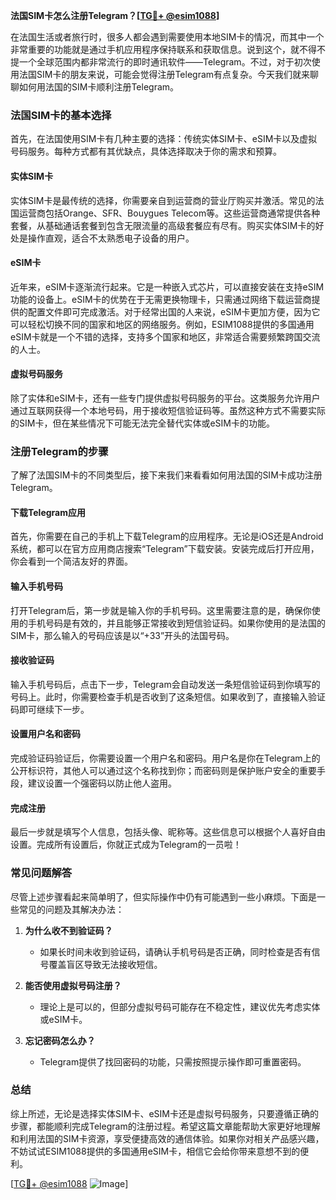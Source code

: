 **法国SIM卡怎么注册Telegram？[[TG💪+ @esim1088](https://t.me/s/esim1088)]**

在法国生活或者旅行时，很多人都会遇到需要使用本地SIM卡的情况，而其中一个非常重要的功能就是通过手机应用程序保持联系和获取信息。说到这个，就不得不提一个全球范围内都非常流行的即时通讯软件——Telegram。不过，对于初次使用法国SIM卡的朋友来说，可能会觉得注册Telegram有点复杂。今天我们就来聊聊如何用法国的SIM卡顺利注册Telegram。

### 法国SIM卡的基本选择

首先，在法国使用SIM卡有几种主要的选择：传统实体SIM卡、eSIM卡以及虚拟号码服务。每种方式都有其优缺点，具体选择取决于你的需求和预算。

#### 实体SIM卡

实体SIM卡是最传统的选择，你需要亲自到运营商的营业厅购买并激活。常见的法国运营商包括Orange、SFR、Bouygues Telecom等。这些运营商通常提供各种套餐，从基础通话套餐到包含无限流量的高级套餐应有尽有。购买实体SIM卡的好处是操作直观，适合不太熟悉电子设备的用户。

#### eSIM卡

近年来，eSIM卡逐渐流行起来。它是一种嵌入式芯片，可以直接安装在支持eSIM功能的设备上。eSIM卡的优势在于无需更换物理卡，只需通过网络下载运营商提供的配置文件即可完成激活。对于经常出国的人来说，eSIM卡更加方便，因为它可以轻松切换不同的国家和地区的网络服务。例如，ESIM1088提供的多国通用eSIM卡就是一个不错的选择，支持多个国家和地区，非常适合需要频繁跨国交流的人士。

#### 虚拟号码服务

除了实体和eSIM卡，还有一些专门提供虚拟号码服务的平台。这类服务允许用户通过互联网获得一个本地号码，用于接收短信验证码等。虽然这种方式不需要实际的SIM卡，但在某些情况下可能无法完全替代实体或eSIM卡的功能。

### 注册Telegram的步骤

了解了法国SIM卡的不同类型后，接下来我们来看看如何用法国的SIM卡成功注册Telegram。

#### 下载Telegram应用

首先，你需要在自己的手机上下载Telegram的应用程序。无论是iOS还是Android系统，都可以在官方应用商店搜索“Telegram”下载安装。安装完成后打开应用，你会看到一个简洁友好的界面。

#### 输入手机号码

打开Telegram后，第一步就是输入你的手机号码。这里需要注意的是，确保你使用的手机号码是有效的，并且能够正常接收到短信验证码。如果你使用的是法国的SIM卡，那么输入的号码应该是以“+33”开头的法国号码。

#### 接收验证码

输入手机号码后，点击下一步，Telegram会自动发送一条短信验证码到你填写的号码上。此时，你需要检查手机是否收到了这条短信。如果收到了，直接输入验证码即可继续下一步。

#### 设置用户名和密码

完成验证码验证后，你需要设置一个用户名和密码。用户名是你在Telegram上的公开标识符，其他人可以通过这个名称找到你；而密码则是保护账户安全的重要手段，建议设置一个强密码以防止他人盗用。

#### 完成注册

最后一步就是填写个人信息，包括头像、昵称等。这些信息可以根据个人喜好自由设置。完成所有设置后，你就正式成为Telegram的一员啦！

### 常见问题解答

尽管上述步骤看起来简单明了，但实际操作中仍有可能遇到一些小麻烦。下面是一些常见的问题及其解决办法：

1. **为什么收不到验证码？**
   - 如果长时间未收到验证码，请确认手机号码是否正确，同时检查是否有信号覆盖盲区导致无法接收短信。
   
2. **能否使用虚拟号码注册？**
   - 理论上是可以的，但部分虚拟号码可能存在不稳定性，建议优先考虑实体或eSIM卡。

3. **忘记密码怎么办？**
   - Telegram提供了找回密码的功能，只需按照提示操作即可重置密码。

### 总结

综上所述，无论是选择实体SIM卡、eSIM卡还是虚拟号码服务，只要遵循正确的步骤，都能顺利完成Telegram的注册过程。希望这篇文章能帮助大家更好地理解和利用法国的SIM卡资源，享受便捷高效的通信体验。如果你对相关产品感兴趣，不妨试试ESIM1088提供的多国通用eSIM卡，相信它会给你带来意想不到的便利。

[[TG💪+ @esim1088](https://t.me/s/esim1088) ![Image](https://i.postimg.cc/4NQfJmqS/Snipaste-2025-05-13-00-14-12.png)]